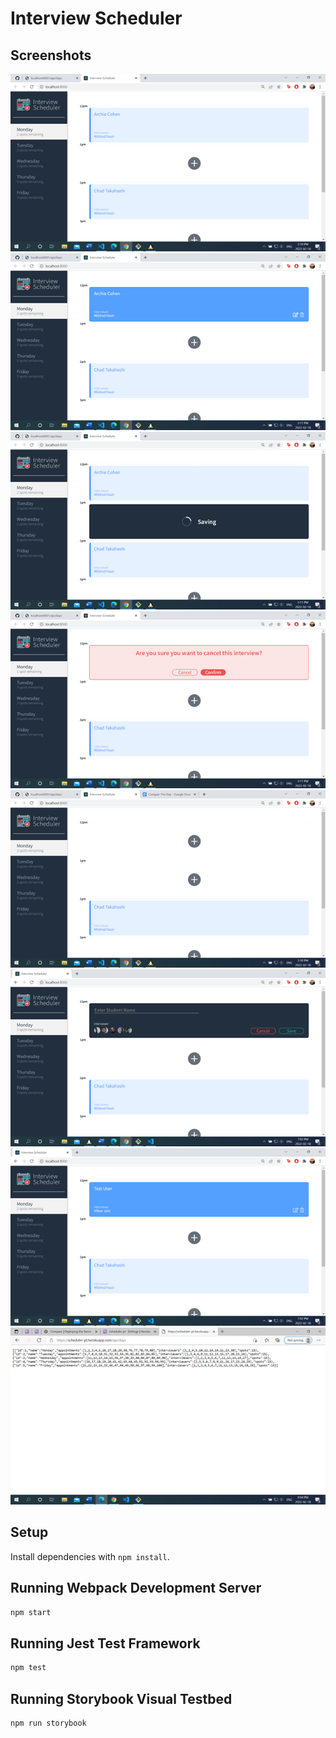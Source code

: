 # Interview Scheduler

## Screenshots

!["Description"](https://github.com/MorningCoding/scheduler/blob/master/docs/Picture1.png?raw=true)
![""](https://github.com/MorningCoding/scheduler/blob/master/docs/Picture2.png?raw=true)
![""](https://github.com/MorningCoding/scheduler/blob/master/docs/Picture3.png?raw=true)
![""](https://github.com/MorningCoding/scheduler/blob/master/docs/Picture4.png?raw=true)
![""](https://github.com/MorningCoding/scheduler/blob/master/docs/Picture5.png?raw=true)
![""](https://github.com/MorningCoding/scheduler/blob/master/docs/Picture6.png?raw=true)
![""](https://github.com/MorningCoding/scheduler/blob/master/docs/Picture7.png?raw=true)
![""](https://github.com/MorningCoding/scheduler/blob/master/docs/Picture8.png?raw=true)

## Setup

Install dependencies with `npm install`.

## Running Webpack Development Server

```sh
npm start
```

## Running Jest Test Framework

```sh
npm test
```

## Running Storybook Visual Testbed

```sh
npm run storybook
```
